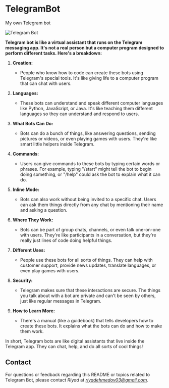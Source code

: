# TelegramBot
My own Telegram bot

![Telegram Bot](https://camo.githubusercontent.com/3ba502b05fd144d4b8941588e23553d2d6fcd36e31c71840a51cbe94a0de25d3/68747470733a2f2f656873616e2e73746f726167652e6972616e2e6c696172612e73706163652f6769742d6875622f25323055736566756c6c2d54656c656772616d2d426f74732f707265766965772e706e67)

**Telegram bot is like a virtual assistant that runs on the Telegram messaging app. It's not a real person but a computer program designed to perform different tasks. Here's a breakdown:** 

1. **Creation:**
   - People who know how to code can create these bots using Telegram's special tools. It's like giving life to a computer program that can chat with users.

2. **Languages:**
   - These bots can understand and speak different computer languages like Python, JavaScript, or Java. It's like teaching them different languages so they can understand and respond to users.

3. **What Bots Can Do:**
   - Bots can do a bunch of things, like answering questions, sending pictures or videos, or even playing games with users. They're like smart little helpers inside Telegram.

4. **Commands:**
   - Users can give commands to these bots by typing certain words or phrases. For example, typing "/start" might tell the bot to begin doing something, or "/help" could ask the bot to explain what it can do.

5. **Inline Mode:**
   - Bots can also work without being invited to a specific chat. Users can ask them things directly from any chat by mentioning their name and asking a question.

6. **Where They Work:**
   - Bots can be part of group chats, channels, or even talk one-on-one with users. They're like participants in a conversation, but they're really just lines of code doing helpful things.

7. **Different Uses:**
   - People use these bots for all sorts of things. They can help with customer support, provide news updates, translate languages, or even play games with users.

8. **Security:**
   - Telegram makes sure that these interactions are secure. The things you talk about with a bot are private and can't be seen by others, just like regular messages in Telegram.

9. **How to Learn More:**
   - There's a manual (like a guidebook) that tells developers how to create these bots. It explains what the bots can do and how to make them work.

In short, Telegram bots are like digital assistants that live inside the Telegram app. They can chat, help, and do all sorts of cool things!

## Contact

For questions or feedback regarding this README or topics related to Telegram Bot, please contact *Riyad* at *riyadehmedov03@gmail.com*.